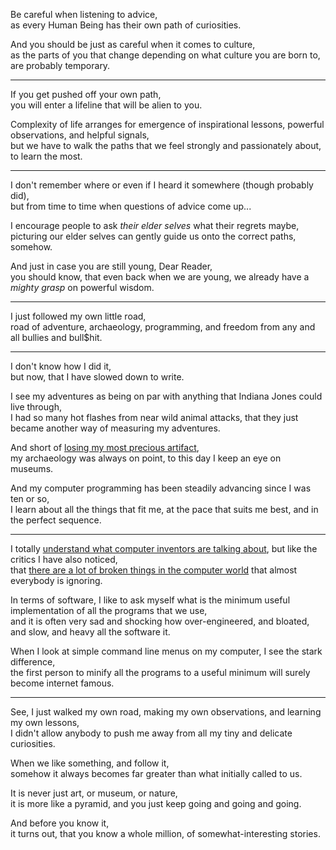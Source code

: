 Be careful when listening to advice,\
as every Human Being has their own path of curiosities.

And you should be just as careful when it comes to culture,\
as the parts of you that change depending on what culture you are born to, are probably temporary.

---

If you get pushed off your own path,\
you will enter a lifeline that will be alien to you.

Complexity of life arranges for emergence of inspirational lessons, powerful observations, and helpful signals,\
but we have to walk the paths that we feel strongly and passionately about, to learn the most.

---

I don't remember where or even if I heard it somewhere (though probably did),\
but from time to time when questions of advice come up...

I encourage people to ask *their elder selves* what their regrets maybe,\
picturing our elder selves can gently guide us onto the correct paths, somehow.

And just in case you are still young, Dear Reader,\
you should know, that even back when we are young, we already have a *mighty grasp* on powerful wisdom.

---

I just followed my own little road,\
road of adventure, archaeology, programming, and freedom from any and all bullies and bull$hit.

---

I don't know how I did it,\
but now, that I have slowed down to write.

I see my adventures as being on par with anything that Indiana Jones could live through,\
I had so many hot flashes from near wild animal attacks, that they just became another way of measuring my adventures.

And short of [losing my most precious artifact](/permalink/af5aed38-7b28-4984-88bc-ee279e0c9cf4/),\
my archaeology was always on point, to this day I keep an eye on museums.

And my computer programming has been steadily advancing since I was ten or so,\
I learn about all the things that fit me, at the pace that suits me best, and in the perfect sequence.

---

I totally [understand what computer inventors are talking about](https://www.youtube.com/results?search_query=Bret+Victor+Programming), but like the critics I have also noticed,\
that [there are a lot of broken things in the computer world](https://www.hanselman.com/blog/everythings-broken-and-nobodys-upset) that almost everybody is ignoring.

In terms of software, I like to ask myself what is the minimum useful implementation of all the programs that we use,\
and it is often very sad and shocking how over-engineered, and bloated, and slow, and heavy all the software it.

When I look at simple command line menus on my computer, I see the stark difference,\
the first person to minify all the programs to a useful minimum will surely become internet famous.

---

See, I just walked my own road, making my own observations, and learning my own lessons,\
I didn't allow anybody to push me away from all my tiny and delicate curiosities.

When we like something, and follow it,\
somehow it always becomes far greater than what initially called to us.

It is never just art, or museum, or nature,\
it is more like a pyramid, and you just keep going and going and going.

And before you know it,\
it turns out, that you know a whole million, of somewhat-interesting stories.
